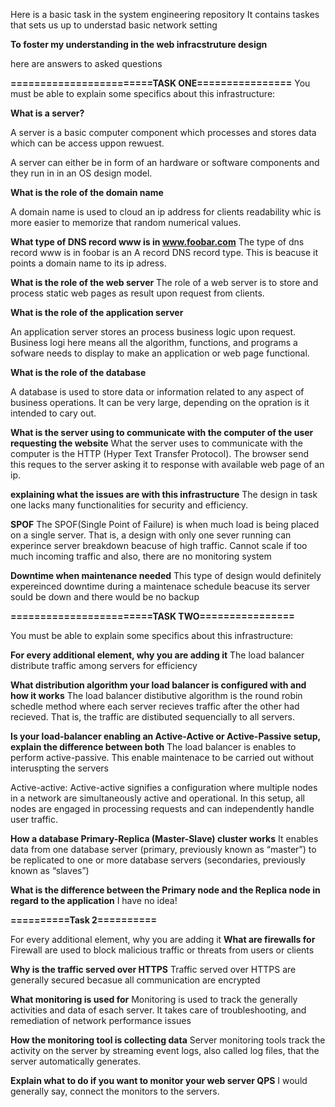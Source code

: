 Here is a basic task in the system engineering repository
It contains taskes that sets us up to understad basic network setting

**To foster my understanding in the web infracstruture design**

here are answers to asked questions

**========================TASK ONE================**
You must be able to explain some specifics about this infrastructure:

**What is a server?**

A server is a basic computer component which processes and stores data which can be access
uppon rewuest.

A server can either be in form of an hardware or software components and they run in in an OS design model.

**What is the role of the domain name**

A domain name is used to cloud an ip address for clients readability whic is more easier to memorize that random numerical values.

**What type of DNS record www is in www.foobar.com**
The type of dns record www is in foobar is an A record DNS record type. This is beacuse it points a domain name to its ip adress.

**What is the role of the web server**
The role of a web server is to store and process static web pages as result upon request from clients.

**What is the role of the application server**

An application server stores an process business logic upon request. Business logi here means all the algorithm, functions, and programs a sofware needs to display to make an application or web page functional.

**What is the role of the database**

A database is used to store data or information related to any aspect of business operations. It can be very large, depending on the opration is it intended to cary out.

**What is the server using to communicate with the computer of the user requesting the website**
What the server uses to communicate with the computer is the HTTP (Hyper Text Transfer Protocol). The browser send this reques to the server asking it to response with available web page of an ip.

**explaining what the issues are with this infrastructure**
The design in task one lacks many functionalities for security and efficiency.

**SPOF** The SPOF(Single Point of Failure) is when much load is being placed on a single server. That is, a design with only one sever running can experince server breakdown beacuse of high traffic. Cannot scale if too much incoming traffic and also, there are no monitoring system

**Downtime when maintenance needed**
This type of design would definitely expereinced downtime during a maintenace schedule beacuse its server sould be
down and there would be no backup

**========================TASK TWO================**

You must be able to explain some specifics about this infrastructure:

**For every additional element, why you are adding it**
The load balancer distribute traffic among servers for efficiency

**What distribution algorithm your load balancer is configured with and how it works**
The load balancer distibutive algorithm is the round robin schedle method where each server recieves traffic after the other had recieved. That is, the traffic are distibuted sequencially to all servers.

**Is your load-balancer enabling an Active-Active or Active-Passive setup, explain the difference between both**
The load balancer is enables to perform active-passive. This enable maintenace to be carried out without interuspting the servers

Active-active: Active-active signifies a configuration where multiple nodes in a network are simultaneously active and operational. In this setup, all nodes are engaged in processing requests and can independently handle user traffic. 

**How a database Primary-Replica (Master-Slave) cluster works**
It enables data from one database server (primary, previously known as “master”) to be replicated to one or more database servers (secondaries, previously known as “slaves”)

**What is the difference between the Primary node and the Replica node in regard to the application**
I have no idea!

**==========Task 2==========**

For every additional element, why you are adding it
**What are firewalls for**
Firewall are used to block malicious traffic or threats from users or clients

**Why is the traffic served over HTTPS**
Traffic served over HTTPS are generally secured becasue all communication are encrypted

**What monitoring is used for**
Monitoring is used to track the generally activities and data of esach server. It takes care of troubleshooting, and remediation of network performance issues

**How the monitoring tool is collecting data**
Server monitoring tools track the activity on the server by streaming event logs, also called log files, that the server automatically generates.

**Explain what to do if you want to monitor your web server QPS**
I would generally say, connect the monitors to the servers.

